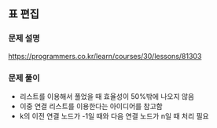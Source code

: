 ## 표 편집
### 문제 설명
https://programmers.co.kr/learn/courses/30/lessons/81303
### 문제 풀이
- 리스트를 이용해서 풀었을 때 효율성이 50%밖에 나오지 않음
- 이중 연결 리스트를 이용한다는 아이디어를 참고함
- k의 이전 연결 노드가 -1일 때와 다음 연결 노드가 n일 때 처리 필요
